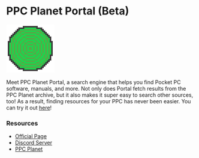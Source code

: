 # PPC Planet Portal (Beta)
![PPC Planet Portal Logo](portal.png)

Meet PPC Planet Portal, a search engine that helps you find Pocket PC software, manuals, and more. Not only does Portal fetch results from the PPC Planet archive, but it also makes it super easy to search other sources, too! As a result, finding resources for your PPC has never been easier. You can try it out [here](https://ppcplanet.org/portal/)!

### Resources
- [Official Page](https://ppcplanet.org/portal/)
- [Discord Server](https://discord.gg/tHbx4qc)
- [PPC Planet](https://ppcplanet.org/)

